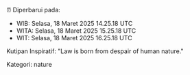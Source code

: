 ⏰ Diperbarui pada:
- WIB: Selasa, 18 Maret 2025 14.25.18 UTC
- WITA: Selasa, 18 Maret 2025 15.25.18 UTC
- WIT: Selasa, 18 Maret 2025 16.25.18 UTC

Kutipan Inspiratif:
"Law is born from despair of human nature."


Kategori: nature

